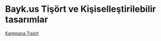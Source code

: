 # Bayk.us Tişört ve Kişiselleştirilebilir tasarımlar

<a href='https://www.kammana.com/' rel='dofollow'>Kammana Tişört</a>
